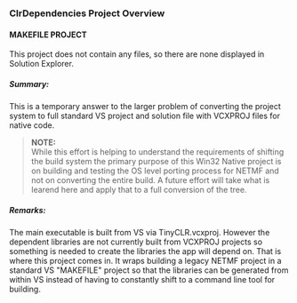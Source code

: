 ### ClrDependencies Project Overview
#### MAKEFILE PROJECT

This project does not contain any files, so there are none displayed in Solution Explorer.

##### Summary:  
This is a temporary answer to the larger problem of converting the project system to
full standard VS project and solution file with VCXPROJ files for native code.

>**NOTE:**  
>While this effort is helping to understand the requirements of shifting the build system the
>primary purpose of this Win32 Native project is on building and testing the OS level porting
>process for NETMF and not on converting the entire build. A future effort will take what
>is learend here and apply that to a full conversion of the tree.

##### Remarks:
The main executable is built from VS via TinyCLR.vcxproj. However the dependent libraries
are not currently built from VCXPROJ projects so something is needed to create the libraries
the app will depend on. That is where this project comes in. It wraps building a legacy NETMF
project in a standard VS "MAKEFILE" project so that the libraries can be generated from within
VS instead of having to constantly shift to a command line tool for building.
